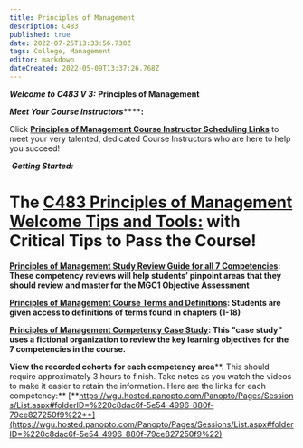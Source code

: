 ```yaml
---
title: Principles of Management
description: C483
published: true
date: 2022-07-25T13:33:56.730Z
tags: College, Management
editor: markdown
dateCreated: 2022-05-09T13:37:26.768Z
---
```


**_Welcome to C483 V 3:_** **Principles of Management**

**_Meet Your Course Instructors_****:**

Click [**Principles of Management Course Instructor Scheduling Links**](https://srm--c.na127.visual.force.com/apex/CourseArticle?id=kA0a0000000l0ZTCAY&groupId=&searchTerm=&courseCode=C483&rtn=/apex/CommonsExpandedSearch) to meet your very talented, dedicated Course Instructors who are here to help you succeed!

 **_Getting Started:_**

# **The** [**C483 Principles of Management Welcome Tips and Tools**:](http://wgu.hosted.panopto.com/Panopto/Pages/Viewer.aspx?id=56c72a7d-6e54-417a-9b1d-ac110160d8f0) with Critical Tips to Pass the Course!  

[**Principles of Management Study Review Guide for all 7 Competencies**](https://srm--c.na127.visual.force.com/apex/CourseArticle?id=kA0a0000000xENHCA2&groupId=&searchTerm=&courseCode=C483&rtn=/apex/CommonsExpandedSearch)**: These competency reviews will help students’ pinpoint areas that they should review and master for the MGC1 Objective Assessment**

[**Principles of Management Course Terms and Definitions**](https://srm--c.na127.visual.force.com/apex/CourseArticle?id=kA03x000000yIHtCAM&groupId=&searchTerm=&courseCode=C483&rtn=/apex/CommonsExpandedSearch)**: Students are given access to definitions of terms found in chapters (1-18)**

[**Principles of Management Competency Case Study**](https://srm--c.na127.visual.force.com/apex/CourseArticle?id=kA0a0000000xG9lCAE&groupId=&searchTerm=&courseCode=C483&rtn=/apex/CommonsExpandedSearch)**: This "case study" uses a fictional organization to review the key learning objectives for the 7 competencies in the course.**

**View the recorded cohorts for each competency area****. This should require approximately 3 hours to finish. Take notes as you watch the videos to make it easier to retain the information. Here are the links for each competency:** [**https://wgu.hosted.panopto.com/Panopto/Pages/Sessions/List.aspx#folderID=%220c8dac6f-5e54-4996-880f-79ce827250f9%22**](https://wgu.hosted.panopto.com/Panopto/Pages/Sessions/List.aspx#folderID=%220c8dac6f-5e54-4996-880f-79ce827250f9%22)

